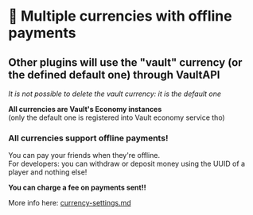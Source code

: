 # 🥇 Multiple currencies with offline payments

## Other plugins will use the "vault" currency (or the defined default one) through VaultAPI

_It is not possible to delete the vault currency: it is the default one_

**All currencies are Vault's Economy instances**\
(only the default one is registered into Vault economy service tho)

### All currencies support offline payments!

You can pay your friends when they're offline.\
For developers: you can withdraw or deposit money using the UUID of a player and nothing else!

**You can charge a fee on payments sent!!**

More info here: [currency-settings.md](currency-settings.md "mention")
